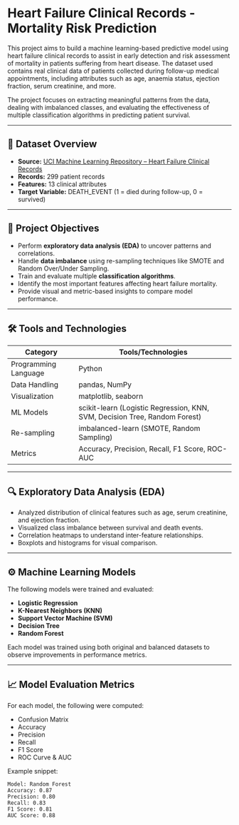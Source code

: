 #  Heart Failure Clinical Records - Mortality Risk Prediction

This project aims to build a machine learning-based predictive model using heart failure clinical records to assist in early detection and risk assessment of mortality in patients suffering from heart disease. The dataset used contains real clinical data of patients collected during follow-up medical appointments, including attributes such as age, anaemia status, ejection fraction, serum creatinine, and more.

The project focuses on extracting meaningful patterns from the data, dealing with imbalanced classes, and evaluating the effectiveness of multiple classification algorithms in predicting patient survival.

---

## 📂 Dataset Overview

- **Source:** [UCI Machine Learning Repository – Heart Failure Clinical Records](https://www.kaggle.com/datasets/nimapourmoradi/heart-failure-clinical-records)
- **Records:** 299 patient records
- **Features:** 13 clinical attributes
- **Target Variable:** DEATH_EVENT (1 = died during follow-up, 0 = survived)

---

## 🎯 Project Objectives

- Perform **exploratory data analysis (EDA)** to uncover patterns and correlations.
- Handle **data imbalance** using re-sampling techniques like SMOTE and Random Over/Under Sampling.
- Train and evaluate multiple **classification algorithms**.
- Identify the most important features affecting heart failure mortality.
- Provide visual and metric-based insights to compare model performance.

---

## 🛠️ Tools and Technologies

| Category              | Tools/Technologies                          |
|----------------------|---------------------------------------------|
| Programming Language | Python                                      |
| Data Handling        | pandas, NumPy                               |
| Visualization        | matplotlib, seaborn                         |
| ML Models            | scikit-learn (Logistic Regression, KNN, SVM, Decision Tree, Random Forest) |
| Re-sampling          | imbalanced-learn (SMOTE, Random Sampling)   |
| Metrics              | Accuracy, Precision, Recall, F1 Score, ROC-AUC |

---

## 🔍 Exploratory Data Analysis (EDA)

- Analyzed distribution of clinical features such as age, serum creatinine, and ejection fraction.
- Visualized class imbalance between survival and death events.
- Correlation heatmaps to understand inter-feature relationships.
- Boxplots and histograms for visual comparison.

---

## ⚙️ Machine Learning Models

The following models were trained and evaluated:

- **Logistic Regression**
- **K-Nearest Neighbors (KNN)**
- **Support Vector Machine (SVM)**
- **Decision Tree**
- **Random Forest**

Each model was trained using both original and balanced datasets to observe improvements in performance metrics.

---

## 📈 Model Evaluation Metrics

For each model, the following were computed:

- Confusion Matrix
- Accuracy
- Precision
- Recall
- F1 Score
- ROC Curve & AUC

Example snippet:

```plaintext
Model: Random Forest
Accuracy: 0.87
Precision: 0.80
Recall: 0.83
F1 Score: 0.81
AUC Score: 0.88
